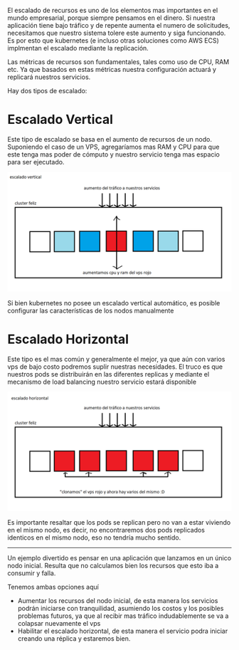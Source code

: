 El escalado de recursos es uno de los elementos mas importantes en el mundo empresarial, porque siempre pensamos en el dinero. Si nuestra aplicación tiene bajo tráfico y de repente aumenta el numero de solicitudes, necesitamos que nuestro sistema tolere este aumento y siga funcionando. Es por esto que kubernetes (e incluso otras soluciones como AWS ECS) implmentan el escalado mediante la replicación.

Las métricas de recursos son fundamentales, tales como uso de CPU, RAM etc. Ya que basados en estas métricas nuestra configuración actuará y replicará nuestros servicios.

Hay dos tipos de escalado:

# Escalado Vertical

Este tipo de escalado se basa en el aumento de recursos de un nodo. Suponiendo el caso de un VPS, agregaríamos mas RAM y CPU para que este tenga mas poder de cómputo y nuestro servicio tenga mas espacio para ser ejecutado.

![vertical_scalling](media/vertical_scalling.png)

Si bien kubernetes no posee un escalado vertical automático, es posible configurar las características de los nodos manualmente

# Escalado Horizontal

Este tipo es el mas común y generalmente el mejor, ya que aún con varios vps de bajo costo podremos suplir nuestras necesidades. El truco es que nuestros pods se distribuirán en las diferentes replicas y mediante el mecanismo de load balancing nuestro servicio estará disponible

![horizontal_scalling](media/horizontal_scalling.png)

Es importante resaltar que los pods se replican pero no van a estar viviendo en el mismo nodo, es decir, no encontraremos dos pods replicados identicos en el mismo nodo, eso no tendría mucho sentido.

---

Un ejemplo divertido es pensar en una aplicación que lanzamos en un único nodo inicial. Resulta que no calculamos bien los recursos que esto iba a consumir y falla.

Tenemos ambas opciones aquí

- Aumentar los recursos del nodo inicial, de esta manera los servicios podrán iniciarse con tranquilidad, asumiendo los costos y los posibles problemas futuros, ya que al recibir mas tráfico indudablemente se va a colapsar nuevamente el vps
- Habilitar el escalado horizontal, de esta manera el servicio podra iniciar creando una réplica y estaremos bien.